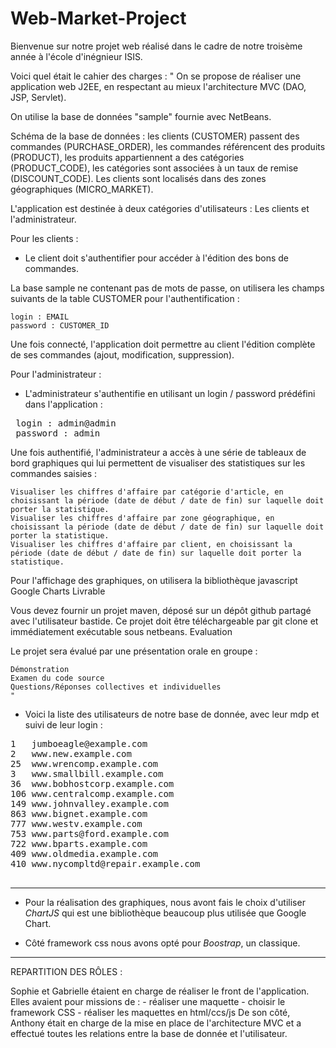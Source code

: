 # Web-Market-Project


Bienvenue sur notre projet web réalisé dans le cadre de notre troisème année à l'école d'inégnieur ISIS.

Voici quel était le cahier des charges : 
" On se propose de réaliser une application web J2EE, en respectant au mieux l'architecture MVC (DAO, JSP, Servlet).

On utilise la base de données "sample" fournie avec NetBeans.

Schéma de la base de données : les clients (CUSTOMER) passent des commandes (PURCHASE_ORDER), les commandes référencent des produits (PRODUCT), les produits appartiennent a des catégories (PRODUCT_CODE), les catégories sont associées à un taux de remise (DISCOUNT_CODE). Les clients sont localisés dans des zones géographiques (MICRO_MARKET).

L'application est destinée à deux catégories d'utilisateurs : Les clients et l'administrateur.

Pour les clients :

- Le client doit s'authentifier pour accéder à l'édition des bons de commandes.

La base sample ne contenant pas de mots de passe, on utilisera les champs suivants de la table CUSTOMER pour l'authentification :

    login : EMAIL
    password : CUSTOMER_ID

Une fois connecté, l'application doit permettre au client l'édition complète de ses commandes (ajout, modification, suppression).

Pour l'administrateur :

- L'administrateur s'authentifie en utilisant un login / password prédéfini dans l'application : 
  
 <pre> login : admin@admin   
 password : admin</pre>

Une fois authentifié, l'administrateur a accès à une série de tableaux de bord graphiques qui lui permettent de visualiser des statistiques sur les commandes saisies :

    Visualiser les chiffres d'affaire par catégorie d'article, en choisissant la période (date de début / date de fin) sur laquelle doit porter la statistique.
    Visualiser les chiffres d'affaire par zone géographique, en choisissant la période (date de début / date de fin) sur laquelle doit porter la statistique.
    Visualiser les chiffres d'affaire par client, en choisissant la période (date de début / date de fin) sur laquelle doit porter la statistique.

Pour l'affichage des graphiques, on utilisera la bibliothèque javascript Google Charts
Livrable

Vous devez fournir un projet maven, déposé sur un dépôt github partagé avec l'utilisateur bastide. Ce projet doit être téléchargeable par git clone et immédiatement exécutable sous netbeans.
Evaluation

Le projet sera évalué par une présentation orale en groupe :

    Démonstration
    Examen du code source
    Questions/Réponses collectives et individuelles
    "
    
- Voici la liste des utilisateurs de notre base de donnée, avec leur mdp et suivi de leur login :
<pre>
1   jumboeagle@example.com
2   www.new.example.com
25  www.wrencomp.example.com
3   www.smallbill.example.com
36  www.bobhostcorp.example.com
106 www.centralcomp.example.com
149 www.johnvalley.example.com
863 www.bignet.example.com
777 www.westv.example.com
753 www.parts@ford.example.com
722 www.bparts.example.com
409 www.oldmedia.example.com
410 www.nycompltd@repair.example.com

</pre>
----------

- Pour la réalisation des graphiques, nous avont fais le choix d'utiliser <i>ChartJS</i> qui est une bibliothèque beaucoup plus utilisée que Google Chart. 
    
- Côté framework css nous avons opté pour <i>Boostrap</i>, un classique.

--------------

REPARTITION DES RÔLES :

Sophie et Gabrielle étaient en charge de réaliser le front de l'application. Elles avaient pour missions de : 
    - réaliser une maquette
    - choisir le framework CSS
    - réaliser les maquettes en html/ccs/js
De son côté, Anthony était en charge de la mise en place de l'architecture MVC et a effectué toutes les relations entre la base de donnée et l'utilisateur.
